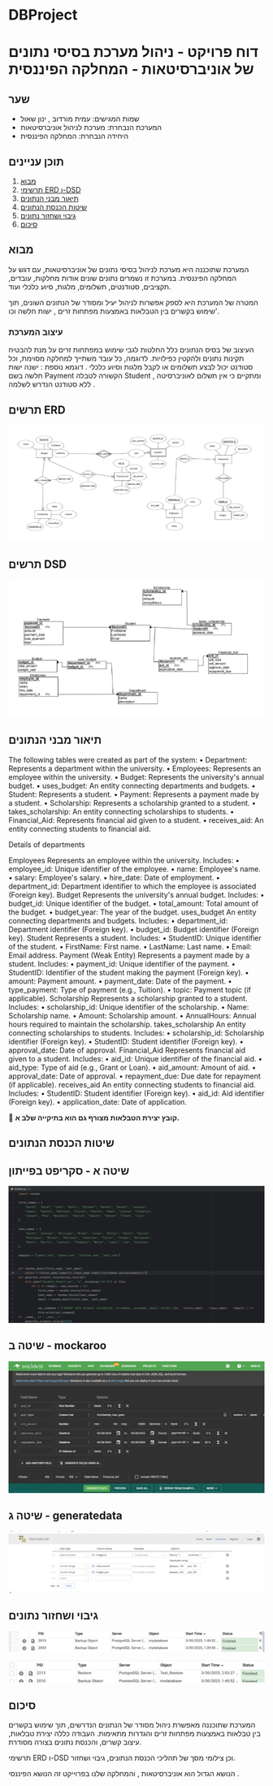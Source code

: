 ﻿# DBProject


# דוח פרויקט - ניהול מערכת בסיסי נתונים של אוניברסיטאות - המחלקה הפיננסית

## שער

- שמות המגישים: עמית מורדוב , ינון שאול
- המערכת הנבחרת: מערכת לניהול אוניברסיטאות
- היחידה הנבחרת: המחלקה הפיננסית

## תוכן עניינים

1. [מבוא](#מבוא)
2. [תרשימי ERD ו-DSD](#תרשימי-ERD-ו-DSD)
3. [תיאור מבני הנתונים](#תיאור-מבני-הנתונים)
4. [שיטות הכנסת הנתונים](#שיטות-הכנסת-הנתונים)
5. [גיבוי ושחזור נתונים](#גיבוי-ושחזור-נתונים)
6. [סיכום](#סיכום)

## מבוא

המערכת שתוכננה היא מערכת לניהול בסיסי נתונים של אוניברסיטאות, עם דגש על המחלקה הפיננסית. במערכת זו נשמרים נתונים שונים אודות מחלקות, עובדים, תקציבים, סטודנטים, תשלומים, מלגות, סיוע כלכלי ועוד.

המטרה של המערכת היא לספק אפשרות לניהול יעיל ומסודר של הנתונים השונים, תוך שימוש בקשרים בין הטבלאות באמצעות מפתחות זרים , ישות חלשה וכו'.

### עיצוב המערכת

העיצוב של בסיס הנתונים כלל החלטות לגבי שימוש במפתחות זרים על מנת להבטיח תקינות נתונים ולהקטין כפילויות. לדוגמה, כל עובד משתייך למחלקה מסוימת, וכל סטודנט יכול לבצע תשלומים או לקבל מלגות וסיוע כלכלי . 
דוגמא נוספת : ישנה ישות חלשה בשם Payment הקשורה לטבלה Student , ומתקיים כי אין תשלום לאוניברסיטה ללא סטודנט הנדרש לשלמה . 

## תרשים ERD
![תרשים ERD של המחלקה](images/Stage1/ERD.jpg)

## תרשים DSD
![תרשים DSD של המחלקה](images/DSD.jpg)












## תיאור מבני הנתונים

The following tables were created as part of the system:
• Department: Represents a department within the university.
• Employees: Represents an employee within the university.
• Budget: Represents the university's annual budget.
• uses_budget: An entity connecting departments and budgets.
• Student: Represents a student.
• Payment: Represents a payment made by a student.
• Scholarship: Represents a scholarship granted to a student.
• takes_scholarship: An entity connecting scholarships to students.
• Financial_Aid: Represents financial aid given to a student.
• receives_aid: An entity connecting students to financial aid.

Details of departments

Employees
Represents an employee within the university. Includes:
• employee_id: Unique identifier of the employee.
• name: Employee's name.
• salary: Employee's salary.
• hire_date: Date of employment.
• department_id: Department identifier to which the employee is associated (Foreign key).
Budget
Represents the university's annual budget. Includes:
• budget_id: Unique identifier of the budget.
• total_amount: Total amount of the budget.
• budget_year: The year of the budget.
uses_budget
An entity connecting departments and budgets. Includes:
• department_id: Department identifier (Foreign key).
• budget_id: Budget identifier (Foreign key).
Student
Represents a student. Includes:
• StudentID: Unique identifier of the student.
• FirstName: First name.
• LastName: Last name.
• Email: Email address.
Payment (Weak Entity)
Represents a payment made by a student. Includes:
• payment_id: Unique identifier of the payment.
• StudentID: Identifier of the student making the payment (Foreign key).
• amount: Payment amount.
• payment_date: Date of the payment.
• type_payment: Type of payment (e.g., Tuition).
• topic: Payment topic (if applicable).
Scholarship
Represents a scholarship granted to a student. Includes:
• scholarship_id: Unique identifier of the scholarship.
• Name: Scholarship name.
• Amount: Scholarship amount.
• AnnualHours: Annual hours required to maintain the scholarship.
takes_scholarship
An entity connecting scholarships to students. Includes:
• scholarship_id: Scholarship identifier (Foreign key).
• StudentID: Student identifier (Foreign key).
• approval_date: Date of approval.
Financial_Aid
Represents financial aid given to a student. Includes:
• aid_id: Unique identifier of the financial aid.
• aid_type: Type of aid (e.g., Grant or Loan).
• aid_amount: Amount of aid.
• approval_date: Date of approval.
• repayment_due: Due date for repayment (if applicable).
receives_aid
An entity connecting students to financial aid. Includes:
• StudentID: Student identifier (Foreign key).
• aid_id: Aid identifier (Foreign key).
• application_date: Date of application.

















💾 **קובץ יצירת הטבלאות מצורף גם הוא בתיקייה שלב א.**

## שיטות הכנסת הנתונים

## שיטה א - סקריפט בפייתון
![סקריפט פייתון להכנסת נתונים לסטודנטים](images/student.jpg)

## שיטה ב -  mockaroo
![יצירת נתונים אקראיים להכנסת ערכים למחלקה הפיננסית](images/mockaroo_Financial_Aid.jpg)

## שיטה ג - generatedata
![הכנסת נתונים אקראיים למחלקת תקציב](images/generatedata_Budget.jpg)


## גיבוי ושחזור נתונים
![גיבוי לבסיס הנתונים](images/Backup_success.jpg)

![שחזור של בסיס הנתונים](images/Restore_success.jpg)

## סיכום

המערכת שתוכננה מאפשרת ניהול מסודר של הנתונים הנדרשים, תוך שימוש בקשרים בין טבלאות באמצעות מפתחות זרים והגדרות מתאימות. העבודה כללה יצירת טבלאות, עיצוב קשרים, והכנסת נתונים בצורה מסודרת.

תרשימי ERD ו-DSD וכן צילומי מסך של תהליכי הכנסת הנתונים, גיבוי ושחזור.

הנושא הגדול הוא אוניברסיטאות , והמחלקה שלנו בפרוייקט זה הנושא הפיננסי . 
